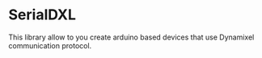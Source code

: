 # SerialDXL

This library allow to you create arduino based devices that use Dynamixel communication protocol.

